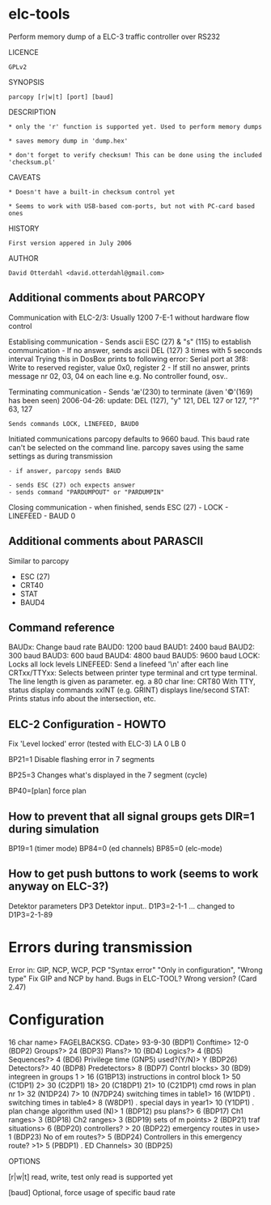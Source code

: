 elc-tools
=========

Perform memory dump of a ELC-3 traffic controller over RS232

LICENCE

	GPLv2

SYNOPSIS

	parcopy [r|w|t] [port] [baud]

DESCRIPTION


	* only the 'r' function is supported yet. Used to perform memory dumps

	* saves memory dump in 'dump.hex'

	* don't forget to verify checksum! This can be done using the included 'checksum.pl'

CAVEATS

	* Doesn't have a built-in checksum control yet

	* Seems to work with USB-based com-ports, but not with PC-card based ones

HISTORY

	First version appered in July 2006

AUTHOR

	David Otterdahl <david.otterdahl@gmail.com>


Additional comments about PARCOPY
-------------------------

Communication with ELC-2/3: Usually 1200 7-E-1 without hardware flow control

Establising communication
	- Sends ascii ESC (27) & "s" (115) to establish communication
	- If no answer, sends ascii DEL (127) 3 times with 5 seconds interval
	  Trying this in DosBox prints to following error:
Serial port at 3f8: Write to reserved register, value 0x0, register 2
	- If still no answer, prints message nr 02, 03, 04 
	  on each line e.g. No controller found, osv..

Terminating communication
	- Sends 'æ'(230) to terminate (även '©'(169) has been seen)
	2006-04-26: update: DEL (127), "y" 121, DEL 127 or 127, "?" 63, 127

	Sends commands LOCK, LINEFEED, BAUD0

Initiated communications
	parcopy defaults to 9660 baud. This baud rate can't be selected on the
        command line. parcopy saves using the same settings as during
        transmission

	- if answer, parcopy sends BAUD

	- sends ESC (27) och expects answer
	- sends command "PARDUMPOUT" or "PARDUMPIN"

Closing communication
	- when finished, sends ESC (27)
	  - LOCK
	  - LINEFEED
	  - BAUD 0

Additional comments about PARASCII
-------------

Similar to parcopy
- ESC (27)
- CRT40
- STAT
- BAUD4

Command reference
------------

BAUDx: Change baud rate
BAUD0: 1200 baud
BAUD1: 2400 baud
BAUD2: 300 baud
BAUD3: 600 baud
BAUD4: 4800 baud
BAUD5: 9600 baud
LOCK: Locks all lock levels
LINEFEED: Send a linefeed '\n' after each line
CRTxx/TTYxx: Selects between printer type terminal and crt type terminal.
             The line length is given as parameter.
             eg. a 80 char line: CRT80
             With TTY, status display commands xxINT (e.g. GRINT) displays
             line/second
STAT: Prints status info about the intersection, etc.

ELC-2 Configuration - HOWTO
-----------------------------

Fix 'Level locked' error (tested with ELC-3)
LA
0
LB
0

BP21=1
Disable flashing error in 7 segments

BP25=3
Changes what's displayed in the 7 segment (cycle)

BP40=[plan]
force plan

How to prevent that all signal groups gets DIR=1 during simulation
-------------------------------------------------------

BP19=1 (timer mode)
BP84=0 (ed channels)
BP85=0 (elc-mode)


How to get push buttons to work (seems to work anyway on ELC-3?)
----------------------------------------------------------------
Detektor parameters
DP3 Detektor input..
D1P3=2-1-1 ... changed to D1P3=2-1-89

Errors during transmission
==============
Error in: GIP, NCP, WCP, PCP
"Syntax error" "Only in configuration", "Wrong type"
Fix GIP and NCP by hand.
Bugs in ELC-TOOL? Wrong version? (Card 2.47)

Configuration
================
16 char name> FAGELBACKSG.
CDate> 93-9-30 (BDP1)
Conftime> 12-0 (BDP2)
Groups?> 24 (BDP3)
Plans?> 10 (BD4)
Logics?> 4 (BD5)
Sequences?> 4 (BD6)
Privilege time (GNP5) used?(Y/N)> Y (BDP26)
Detectors?>  40 (BDP8)
Predetectors> 8 (BDP7)
Contrl blocks> 30 (BD9)
integreen in groups 1 > 16 (G1BP13)
instructions in control block 1> 50 (C1DP1)
                              2> 30 (C2DP1)
                              18> 20 (C18DP1)
                              21> 10 (C21DP1)
cmd rows in plan nr 1> 32 (N1DP24)
                    7> 10 (N7DP24)
switching times in table1> 16 (W1DP1)
          .
switching times in table4> 8 (W8DP1)
          .
special days in year1> 10 (Y1DP1)
          .
plan change algorithm used (N)> 1 (BDP12)
psu plans?> 6 (BDP17)
Ch1 ranges> 3 (BDP18)
Ch2 ranges> 3 (BDP19)
sets of m points> 2 (BDP21)
traf situations> 6 (BDP20)
controllers? > 20 (BDP22)
emergency routes in use> 1 (BDP23)
No of em routes?> 5 (BDP24)
Controllers in this emergency route? >1> 5 (PBDP1)
           .
ED Channels> 30 (BDP25)

OPTIONS

[r|w|t] read, write, test
only read is supported yet

[baud]
Optional, force usage of specific baud rate

